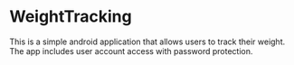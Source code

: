 # WeightTracking

This is a simple android application that allows users to track their weight.  The app includes user account access with password protection.

